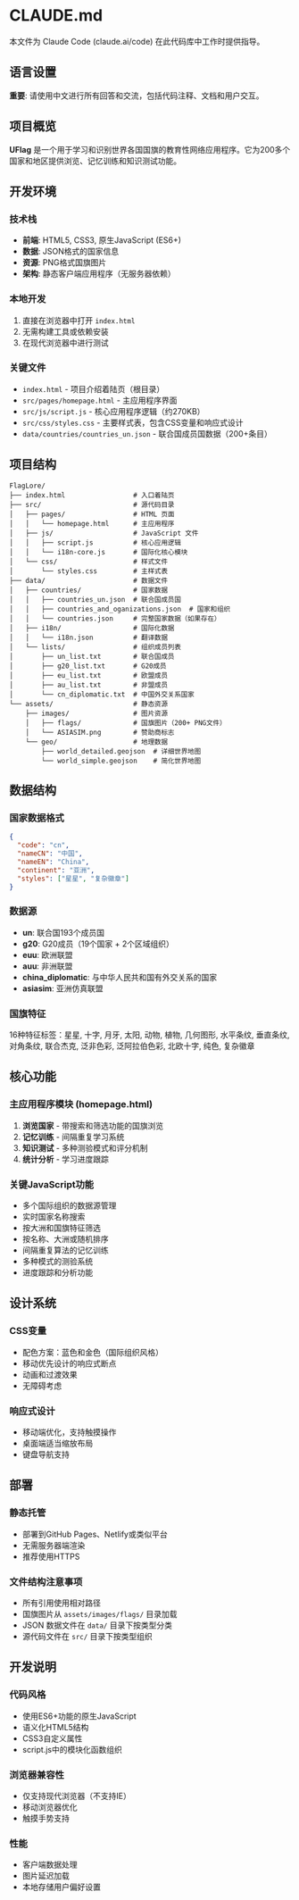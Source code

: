 # CLAUDE.md

本文件为 Claude Code (claude.ai/code) 在此代码库中工作时提供指导。

## 语言设置

**重要**: 请使用中文进行所有回答和交流，包括代码注释、文档和用户交互。

## 项目概览

**UFlag** 是一个用于学习和识别世界各国国旗的教育性网络应用程序。它为200多个国家和地区提供浏览、记忆训练和知识测试功能。

## 开发环境

### 技术栈
- **前端**: HTML5, CSS3, 原生JavaScript (ES6+)
- **数据**: JSON格式的国家信息
- **资源**: PNG格式国旗图片
- **架构**: 静态客户端应用程序（无服务器依赖）

### 本地开发
1. 直接在浏览器中打开 `index.html`
2. 无需构建工具或依赖安装
3. 在现代浏览器中进行测试

### 关键文件
- `index.html` - 项目介绍着陆页（根目录）
- `src/pages/homepage.html` - 主应用程序界面
- `src/js/script.js` - 核心应用程序逻辑（约270KB）
- `src/css/styles.css` - 主要样式表，包含CSS变量和响应式设计
- `data/countries/countries_un.json` - 联合国成员国数据（200+条目）

## 项目结构

```
FlagLore/
├── index.html                 # 入口着陆页
├── src/                       # 源代码目录
│   ├── pages/                 # HTML 页面
│   │   └── homepage.html      # 主应用程序
│   ├── js/                    # JavaScript 文件
│   │   ├── script.js          # 核心应用逻辑
│   │   └── i18n-core.js       # 国际化核心模块
│   └── css/                   # 样式文件
│       └── styles.css         # 主样式表
├── data/                      # 数据文件
│   ├── countries/             # 国家数据
│   │   ├── countries_un.json  # 联合国成员国
│   │   ├── countries_and_oganizations.json  # 国家和组织
│   │   └── countries.json     # 完整国家数据（如果存在）
│   ├── i18n/                  # 国际化数据
│   │   └── i18n.json          # 翻译数据
│   └── lists/                 # 组织成员列表
│       ├── un_list.txt        # 联合国成员
│       ├── g20_list.txt       # G20成员
│       ├── eu_list.txt        # 欧盟成员
│       ├── au_list.txt        # 非盟成员
│       └── cn_diplomatic.txt  # 中国外交关系国家
└── assets/                    # 静态资源
    ├── images/                # 图片资源
    │   ├── flags/             # 国旗图片（200+ PNG文件）
    │   └── ASIASIM.png        # 赞助商标志
    └── geo/                   # 地理数据
        ├── world_detailed.geojson  # 详细世界地图
        └── world_simple.geojson    # 简化世界地图
```

## 数据结构

### 国家数据格式
```json
{
  "code": "cn",
  "nameCN": "中国",
  "nameEN": "China",
  "continent": "亚洲",
  "styles": ["星星", "复杂徽章"]
}
```

### 数据源
- **un**: 联合国193个成员国
- **g20**: G20成员（19个国家 + 2个区域组织）
- **euu**: 欧洲联盟
- **auu**: 非洲联盟
- **china_diplomatic**: 与中华人民共和国有外交关系的国家
- **asiasim**: 亚洲仿真联盟

### 国旗特征
16种特征标签：星星, 十字, 月牙, 太阳, 动物, 植物, 几何图形, 水平条纹, 垂直条纹, 对角条纹, 联合杰克, 泛非色彩, 泛阿拉伯色彩, 北欧十字, 纯色, 复杂徽章

## 核心功能

### 主应用程序模块 (homepage.html)
1. **浏览国家** - 带搜索和筛选功能的国旗浏览
2. **记忆训练** - 间隔重复学习系统
3. **知识测试** - 多种测验模式和评分机制
4. **统计分析** - 学习进度跟踪

### 关键JavaScript功能
- 多个国际组织的数据源管理
- 实时国家名称搜索
- 按大洲和国旗特征筛选
- 按名称、大洲或随机排序
- 间隔重复算法的记忆训练
- 多种模式的测验系统
- 进度跟踪和分析功能

## 设计系统

### CSS变量
- 配色方案：蓝色和金色（国际组织风格）
- 移动优先设计的响应式断点
- 动画和过渡效果
- 无障碍考虑

### 响应式设计
- 移动端优化，支持触摸操作
- 桌面端适当缩放布局
- 键盘导航支持

## 部署

### 静态托管
- 部署到GitHub Pages、Netlify或类似平台
- 无需服务器端渲染
- 推荐使用HTTPS

### 文件结构注意事项
- 所有引用使用相对路径
- 国旗图片从 `assets/images/flags/` 目录加载
- JSON 数据文件在 `data/` 目录下按类型分类
- 源代码文件在 `src/` 目录下按类型组织

## 开发说明

### 代码风格
- 使用ES6+功能的原生JavaScript
- 语义化HTML5结构
- CSS3自定义属性
- script.js中的模块化函数组织

### 浏览器兼容性
- 仅支持现代浏览器（不支持IE）
- 移动浏览器优化
- 触摸手势支持

### 性能
- 客户端数据处理
- 图片延迟加载
- 本地存储用户偏好设置